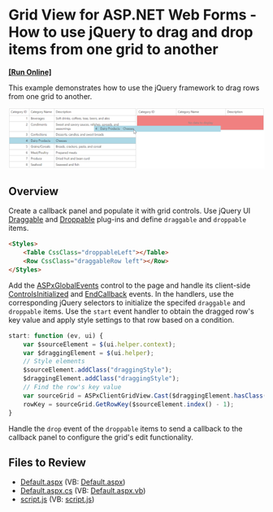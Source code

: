 # Grid View for ASP.NET Web Forms - How to use jQuery to drag and drop items from one grid to another
<!-- run online -->
**[[Run Online]](https://codecentral.devexpress.com/e1810/)**
<!-- run online end -->

This example demonstrates how to use the jQuery framework to drag rows from one grid to another.

![Drag and drop grid rows](dragAndDropGridRows.png)

## Overview

Create a callback panel and populate it with grid controls. Use jQuery UI [Draggable](http://jqueryui.com/draggable/) and [Droppable](http://jqueryui.com/droppable/") plug-ins and define `draggable` and `droppable` items.

```aspx
<Styles>
    <Table CssClass="droppableLeft"></Table>
    <Row CssClass="draggableRow left"></Row>
</Styles>
```

Add the [ASPxGlobalEvents]() control to the page and handle its client-side [ControlsInitialized]() and [EndCallback]() events. In the handlers, use the corresponding jQuery selectors to initialize the specifed `draggable` and `droppable` items. Use the `start` event handler to obtain the dragged row's key value and apply style settings to that row based on a condition.

```js
start: function (ev, ui) {
    var $sourceElement = $(ui.helper.context);
    var $draggingElement = $(ui.helper);
    // Style elements
    $sourceElement.addClass("draggingStyle");
    $draggingElement.addClass("draggingStyle");
    // Find the row's key value
    var sourceGrid = ASPxClientGridView.Cast($draggingElement.hasClass("left") ? "gridFrom" : "gridTo");
    rowKey = sourceGrid.GetRowKey($sourceElement.index() - 1);
}
```

Handle the `drop` event of the `droppable` items to send a callback to the callback panel to configure the grid's edit functionality.

## Files to Review

* [Default.aspx](./CS/Default.aspx) (VB: [Default.aspx](./VB/Default.aspx))
* [Default.aspx.cs](./CS/Default.aspx.cs) (VB: [Default.aspx.vb](./VB/Default.aspx.vb))
* [script.js](./CS/script.js) (VB: [script.js](./VB/script.js))
